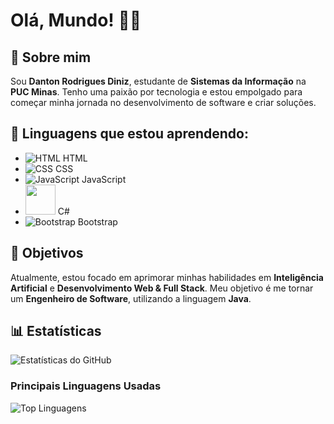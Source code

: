 # Olá, Mundo! 👨‍💻

## 🙍 Sobre mim

Sou **Danton Rodrigues Diniz**, estudante de **Sistemas da Informação** na **PUC Minas**. Tenho uma paixão por tecnologia e estou empolgado para começar minha jornada no desenvolvimento de software e criar soluções.

## 🚀 Linguagens que estou aprendendo:

- ![HTML](https://img.icons8.com/color/48/000000/html-5.png) HTML
- ![CSS](https://img.icons8.com/color/48/000000/css3.png) CSS
- ![JavaScript](https://img.icons8.com/color/48/000000/javascript.png) JavaScript
- <img src="https://camo.githubusercontent.com/2d9be2cdbe847aa58cefeb401833777b9330a5d91389066137fc1c84589eabfe/68747470733a2f2f63646e2e6a7364656c6976722e6e65742f67682f64657669636f6e732f64657669636f6e2f69636f6e732f6373686172702f6373686172702d6f726967696e616c2e737667" width="48" height="48"> C#
- ![Bootstrap](https://img.icons8.com/color/48/000000/bootstrap.png) Bootstrap

## 🎯 Objetivos

Atualmente, estou focado em aprimorar minhas habilidades em **Inteligência Artificial** e **Desenvolvimento Web & Full Stack**. Meu objetivo é me tornar um **Engenheiro de Software**, utilizando a linguagem **Java**.

## 📊 Estatísticas

![Estatísticas do GitHub](https://github-readme-stats.vercel.app/api?username=dantz-code&show_icons=true&hide_title=true&count_private=true&hide=prs)

### Principais Linguagens Usadas

![Top Linguagens](https://github-readme-stats.vercel.app/api/top-langs/?username=dantz-code&layout=compact&hide_title=true)
